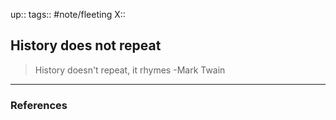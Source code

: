 up::
tags:: #note/fleeting 
X:: 

## History does not repeat

>History doesn't repeat, it rhymes
>-Mark Twain

---

### References